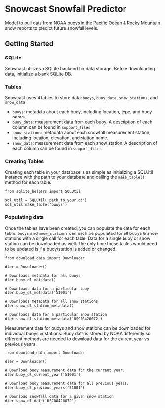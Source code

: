 # Snowcast Snowfall Predictor

Model to pull data from NOAA buoys in the Pacific Ocean &amp; Rocky Mountain
snow reports to predict future snowfall levels.

## Getting Started

### SQLite
Snowcast utilizes a SQLite backend for data storage. Before downloading data,
initialize a blank SQLite DB.

### Tables
Snowcast uses 4 tables to store data: `buoys`, `buoy_data`, `snow_stations`, and
 `snow_data`
* `buoys`: metadata about each buoy, including location, type, and buoy name.
* `buoy_data`: measurement data from each buoy. A description of each
column can be found in `support_files`
* `snow_stations`: metadata about each snowfall measurement station, including
location, elevation, and station name.
* `snow_data`: measurement data from each snow station. A description of each
column can be found in `support_files`

### Creating Tables
Creating each table in your database is as simple as initializing a SQLUtil
instance with the path to your database and calling the `make_table()` method
for each table.

```
from sqlite_helpers import SQLUtil

sql_util = SQLUtil('path_to_your.db')
sql_util.make_table('buoys')
```

### Populating data
Once the tables have been created, you can populate the data for each table.
`buoys` and `snow_stations` can each be populated for all buoys & snow stations
with a single call for each table. Data for a single buoy or snow station can be
downloaded as well. The only time these tables would need to be updated is if a
buoy/station is added or changed.

```
from download_data import Downloader

dler = Downloader()

# Downloads metadata for all buoys
dler.buoy_dl_metadata()

# Downloads data for a particular buoy
dler.buoy_dl_metadata('51001')

# Downloads metadata for all snow stations
dler.snow_dl_station_metadata()

# Downloads data for a particular snow station
dler.snow_dl_station_metadata('USC00420072')
```
Measurement data for buoys and snow stations can be downloaded for individual
buoys or stations. Buoy data is stored by NOAA differently so different methods
are needed to download data for the current year vs previous years.

```
from download_data import Downloader

dler = Downloader()

# Download buoy measurement data for the current year.
dler.buoy_dl_current_year('51001')

# Download buoy measurement data for all previous years.
dler.buoy_dl_previous_years('51001')

# Download snowfall data for a given snow station
dler.snow_dl_data('USC00420072')
```
